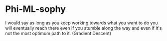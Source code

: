 # Phi-ML-sophy

I would say as long as you keep working towards what you want to do you will eventually reach there even if you stumble along the way and even if it's not the most optimum path to it. (Gradient Descent)

